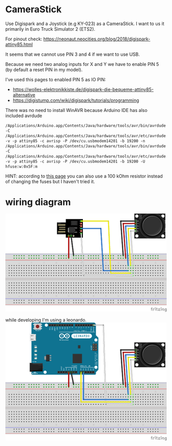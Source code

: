 # CameraStick
Use Digispark and a Joystick (e.g KY-023) as a CameraStick.
I want to us it primarily in Euro Truck Simulator 2 (ETS2).

For pinout check: https://neonaut.neocities.org/blog/2018/digispark-attiny85.html

It seems that we cannot use PIN 3 and 4 if we want to use USB.

Because we need two analog inputs for X and Y we have to enable PIN 5 (by default a reset PIN in my model).

I've used this pages to enabled PIN 5 as IO PIN:
- https://wolles-elektronikkiste.de/digispark-die-bequeme-attiny85-alternative
- https://digistump.com/wiki/digispark/tutorials/programming

There was no need to install WinAVR because Arduino IDE has also included avrdude
```
/Applications/Arduino.app/Contents/Java/hardware/tools/avr/bin/avrdude -C /Applications/Arduino.app/Contents/Java/hardware/tools/avr/etc/avrdude.conf -v -p attiny85 -c avrisp -P /dev/cu.usbmodem14201 -b 19200 -n   
/Applications/Arduino.app/Contents/Java/hardware/tools/avr/bin/avrdude -C /Applications/Arduino.app/Contents/Java/hardware/tools/avr/etc/avrdude.conf -v -p attiny85 -c avrisp -P /dev/cu.usbmodem14201 -b 19200 -U hfuse:w:0x5F:m
```

HINT: according to [this page](http://cool-web.de/arduino/tastatur-scrollrad-mit-digispark-usb-entwicklungsboard.htm) you can also use a 100 kOhm resistor instead of changing the fuses but I haven't tried it.

# wiring diagram
![wiring diagram](images/wiring_diagram.png)

while developing I'm using a leonardo.
![wiring diagram (leonardo)](images/wiring_diagram_leonardo.png)